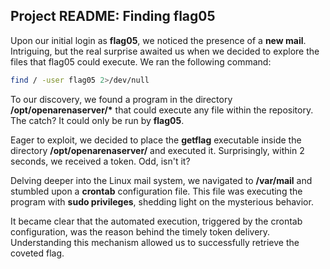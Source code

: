 ## Project README: Finding flag05

Upon our initial login as **flag05**, we noticed the presence of a **new mail**. Intriguing, but the real surprise awaited us when we decided to explore the files that flag05 could execute. We ran the following command:

```bash
find / -user flag05 2>/dev/null
```

To our discovery, we found a program in the directory **/opt/openarenaserver/\*** that could execute any file within the repository. The catch? It could only be run by **flag05**.

Eager to exploit, we decided to place the **getflag** executable inside the directory **/opt/openarenaserver/** and executed it. Surprisingly, within 2 seconds, we received a token. Odd, isn't it?

Delving deeper into the Linux mail system, we navigated to **/var/mail** and stumbled upon a **crontab** configuration file. This file was executing the program with **sudo privileges**, shedding light on the mysterious behavior.

It became clear that the automated execution, triggered by the crontab configuration, was the reason behind the timely token delivery. Understanding this mechanism allowed us to successfully retrieve the coveted flag.

